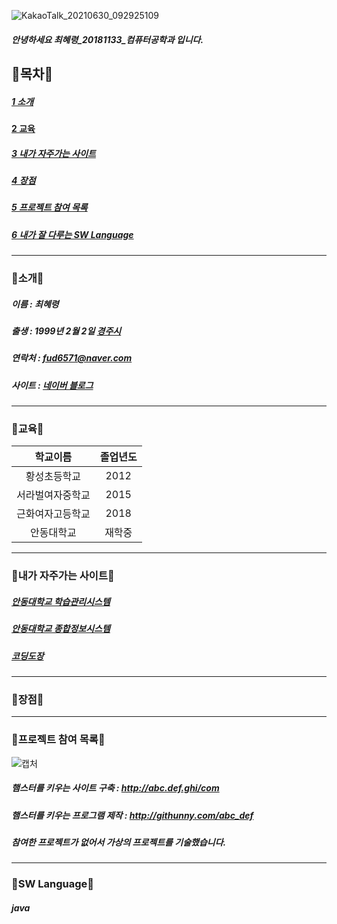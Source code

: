 
![KakaoTalk_20210630_092925109](https://user-images.githubusercontent.com/50656146/123884225-bd048580-d985-11eb-88e5-eedbdee5f793.jpg)
##### 안녕하세요 최혜령_20181133_컴퓨터공학과 입니다.

## 💜목차💜

##### [1 소개][slink]
[slink]: https://github.com/hyereong/softwareFolio/blob/main/README.md#%EC%86%8C%EA%B0%9C
#### [2 교육][glink]
[glink]: https://github.com/hyereong/softwareFolio/blob/main/README.md#%EA%B5%90%EC%9C%A1
##### [3 내가 자주가는 사이트][sislink]
[sislink]: https://github.com/hyereong/softwareFolio/blob/main/README.md#%EB%82%B4%EA%B0%80-%EC%9E%90%EC%A3%BC%EA%B0%80%EB%8A%94-%EC%82%AC%EC%9D%B4%ED%8A%B8
##### [4 장점][jlink]
[jlink]: https://github.com/hyereong/softwareFolio/blob/main/README.md#%EC%9E%A5%EC%A0%90
##### [5 프로젝트 참여 목록][plink]
[plink]: https://github.com/hyereong/softwareFolio/blob/main/README.md#%ED%94%84%EB%A1%9C%EC%A0%9D%ED%8A%B8-%EC%B0%B8%EC%97%AC-%EB%AA%A9%EB%A1%9D
##### [6 내가 잘 다루는 SW Language][nlink]
[nlink]: https://github.com/hyereong/softwareFolio/blob/main/README.md#%EB%82%B4%EA%B0%80-%EC%9E%98-%EB%8B%A4%EB%A3%A8%EB%8A%94-sw-language

***

### 💜소개💜

##### 이름 : 최혜령

##### 출생 : 1999년 2월 2일 [경주시][gylink]
[gylink]:https://www.gyeongju.go.kr/design/ko2019/popup/covid/index.html

##### 연락처 : <fud6571@naver.com>

##### 사이트 : [네이버 블로그][blink]
[blink]:http://blog.naver.com/fud6571

***

### 💜교육💜

| 학교이름 | 졸업년도 |
| :-: | :-: |
| 황성초등학교 | 2012 |
| 서라벌여자중학교 | 2015 |
| 근화여자고등학교 | 2018 |
| 안동대학교 | 재학중 |


***

### 💜내가 자주가는 사이트💜

##### [안동대학교 학습관리시스템][ahlink]
[ahlink]:https://lms.andong.ac.kr/ilos/main/main_form.acl

##### [안동대학교 종합정보시스템][ajlink]
[ajlink]:https://i4u.anu.ac.kr/

##### [코딩도장][codolink]
[codolink]: https://dojang.io/

***

### 💜장점💜

***

### 💜프로젝트 참여 목록💜

![캡처](https://user-images.githubusercontent.com/50656146/123887090-d4df0800-d98b-11eb-9b6c-ce67dad14113.PNG)

##### 햄스터를 키우는 사이트 구축 : http://abc.def.ghi/com

##### 햄스터를 키우는 프로그램 제작 : http://githunny.com/abc_def

##### *참여한 프로젝트가 없어서 가상의 프로젝트를 기술했습니다.*

***

### 💜SW Language💜

##### java
